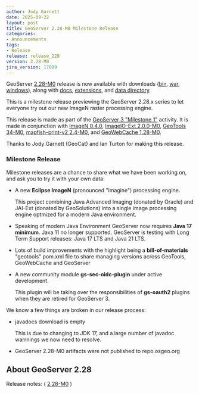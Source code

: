 ```yaml
---
author: Jody Garnett
date: 2025-09-22
layout: post
title: GeoServer 2.28-M0 Milestone Release
categories:
- Announcements
tags:
- Release
release: release_228
version: 2.28-M0
jira_version: 17009
---
```


GeoServer [2.28-M0](/release/2.28-M0/) release is now available with downloads ([bin](https://sourceforge.net/projects/geoserver/files/GeoServer/2.28-M0/geoserver-2.28-M0-bin.zip/download), [war](https://sourceforge.net/projects/geoserver/files/GeoServer/2.28-M0/geoserver-2.28-M0-war.zip/download), [windows](https://sourceforge.net/projects/geoserver/files/GeoServer/2.28-M0/GeoServer-2.28-M0-winsetup.exe/download)), along with [docs](https://sourceforge.net/projects/geoserver/files/GeoServer/2.28-M0/geoserver-2.28-M0-htmldoc.zip/download), [extensions](https://sourceforge.net/projects/geoserver/files/GeoServer/2.28-M0/extensions/), and [data directory](https://sourceforge.net/projects/geoserver/files/GeoServer/2.28-M0/geoserver-2.28-M0-data.zip/download).

This is a milestone release previewing the GeoServer 2.28.x series to let everyone try out our new ImageN raster processing engine.

This release is made as part of the [GeoServer 3 "Milestone 1"]() activity. It is made in conjunction with
[ImageN 0.4.0](https://github.com/eclipse-imagen/imagen/releases/tag/0.4.0),
[ImageIO-Ext 2.0.0-M0](https://github.com/geosolutions-it/imageio-ext/releases/tag/2.0.0-M0),
[GeoTools 34-M0](https://github.com/geotools/geotools/releases/tag/34-M0),
[mapfish-print-v2 2.4-M0](https://github.com/mapfish/mapfish-print-v2/releases/tag/release%2F2.4-M0),
and [GeoWebCache 1.28-M0]().

Thanks to Jody Garnett (GeoCat) and Ian Turton for making this release.

### Milestone Release

Milestone releases are a chance to share what we have been working on, and ask you to try it with your own data:

* A new **Eclipse ImageN** (pronounced "imagine") processing engine.
  
  This project combining Java Advanced Imaging (donated by Oracle) and JAI-Ext (donated by GeoSolutions) into a single image processing engine optmized for a modern Java environment.

* Speaking of modern Java Environment GeoServer now requires **Java 17 minimum**. Java 11 no longer supported. GeoServer is testing with Long Term Support releases: Java 17 LTS and Java 21 LTS.

* Lots of build improvements with the highlight being a **bill-of-materials** "geotools" pom.xml file to share managing versions across GeoTools, GeoWebCache and GeoServer

* A new community module **gs-sec-oidc-plugin** under active development.
  
  This plugin will be taking over the responsibilities of **gs-oauth2** plugins when they are retired for GeoServer 3.

We know a few things are broken in our release process:

* javadocs download is empty

  This is due to changing to JDK 17, and a large number of javadoc warrnings we now need to resolve.

* GeoServer 2.28-M0 artifacts were not published to repo.osgeo.org

## About GeoServer 2.28

Release notes:
( [2.28-M0](https://github.com/geoserver/geoserver/releases/tag/2.28-M0)
)
